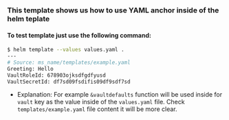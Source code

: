 ### This template shows us how to use YAML anchor inside of the helm teplate

#### To test template just use the following command:
```bash
$ helm template --values values.yaml .
---
# Source: ms_name/templates/example.yaml
Greeting: Hello
VaultRoleId: 678903ojksdfgdfyusd
VaultSecretId: df7sd09fsdifis09df9sdf7sd
```     

- Explanation:
For example `&vaultdefaults` function will be used inside for `vault` key as the value inside of the `values.yaml` file. Check `templates/example.yaml` file content it will be more clear.


